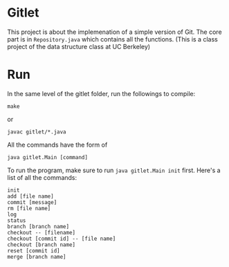 # Gitlet
This project is about the implemenation of a simple version of Git. The core part is in `Repository.java` which contains all the functions. (This is a class project of the data structure class at UC Berkeley)

# Run
In the same level of the gitlet folder, run the followings to compile:
```
make
```
or
```
javac gitlet/*.java
```
All the commands have the form of
```
java gitlet.Main [command]
```
To run the program, make sure to run `java gitlet.Main init` first.
Here's a list of all the commands:
```
init
add [file name] 
commit [message]
rm [file name]
log
status
branch [branch name]
checkout -- [filename]
checkout [commit id] -- [file name]
checkout [branch name]
reset [commit id]
merge [branch name]
```
